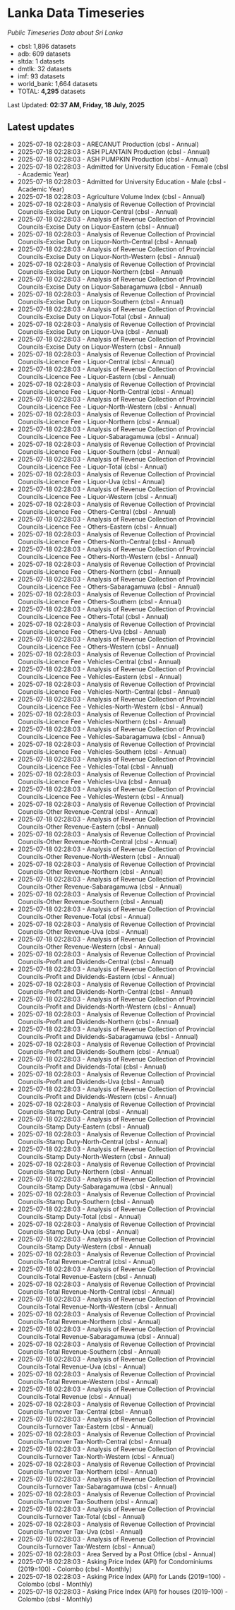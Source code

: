 # Lanka Data Timeseries
*Public Timeseries Data about Sri Lanka*

* cbsl: 1,896 datasets
* adb: 609 datasets
* sltda: 1 datasets
* dmtlk: 32 datasets
* imf: 93 datasets
* world_bank: 1,664 datasets
* TOTAL: **4,295** datasets

Last Updated: **02:37 AM, Friday, 18 July, 2025**

## Latest updates

* 2025-07-18 02:28:03 - ARECANUT Production (cbsl - Annual)
* 2025-07-18 02:28:03 - ASH PLANTAIN Production (cbsl - Annual)
* 2025-07-18 02:28:03 - ASH PUMPKIN Production (cbsl - Annual)
* 2025-07-18 02:28:03 - Admitted for University Education - Female (cbsl - Academic Year)
* 2025-07-18 02:28:03 - Admitted for University Education - Male (cbsl - Academic Year)
* 2025-07-18 02:28:03 - Agriculture Volume Index (cbsl - Annual)
* 2025-07-18 02:28:03 - Analysis of Revenue Collection of Provincial Councils-Excise Duty on Liquor-Central (cbsl - Annual)
* 2025-07-18 02:28:03 - Analysis of Revenue Collection of Provincial Councils-Excise Duty on Liquor-Eastern (cbsl - Annual)
* 2025-07-18 02:28:03 - Analysis of Revenue Collection of Provincial Councils-Excise Duty on Liquor-North-Central (cbsl - Annual)
* 2025-07-18 02:28:03 - Analysis of Revenue Collection of Provincial Councils-Excise Duty on Liquor-North-Western (cbsl - Annual)
* 2025-07-18 02:28:03 - Analysis of Revenue Collection of Provincial Councils-Excise Duty on Liquor-Northern (cbsl - Annual)
* 2025-07-18 02:28:03 - Analysis of Revenue Collection of Provincial Councils-Excise Duty on Liquor-Sabaragamuwa (cbsl - Annual)
* 2025-07-18 02:28:03 - Analysis of Revenue Collection of Provincial Councils-Excise Duty on Liquor-Southern (cbsl - Annual)
* 2025-07-18 02:28:03 - Analysis of Revenue Collection of Provincial Councils-Excise Duty on Liquor-Total (cbsl - Annual)
* 2025-07-18 02:28:03 - Analysis of Revenue Collection of Provincial Councils-Excise Duty on Liquor-Uva (cbsl - Annual)
* 2025-07-18 02:28:03 - Analysis of Revenue Collection of Provincial Councils-Excise Duty on Liquor-Western (cbsl - Annual)
* 2025-07-18 02:28:03 - Analysis of Revenue Collection of Provincial Councils-Licence Fee - Liquor-Central (cbsl - Annual)
* 2025-07-18 02:28:03 - Analysis of Revenue Collection of Provincial Councils-Licence Fee - Liquor-Eastern (cbsl - Annual)
* 2025-07-18 02:28:03 - Analysis of Revenue Collection of Provincial Councils-Licence Fee - Liquor-North-Central (cbsl - Annual)
* 2025-07-18 02:28:03 - Analysis of Revenue Collection of Provincial Councils-Licence Fee - Liquor-North-Western (cbsl - Annual)
* 2025-07-18 02:28:03 - Analysis of Revenue Collection of Provincial Councils-Licence Fee - Liquor-Northern (cbsl - Annual)
* 2025-07-18 02:28:03 - Analysis of Revenue Collection of Provincial Councils-Licence Fee - Liquor-Sabaragamuwa (cbsl - Annual)
* 2025-07-18 02:28:03 - Analysis of Revenue Collection of Provincial Councils-Licence Fee - Liquor-Southern (cbsl - Annual)
* 2025-07-18 02:28:03 - Analysis of Revenue Collection of Provincial Councils-Licence Fee - Liquor-Total (cbsl - Annual)
* 2025-07-18 02:28:03 - Analysis of Revenue Collection of Provincial Councils-Licence Fee - Liquor-Uva (cbsl - Annual)
* 2025-07-18 02:28:03 - Analysis of Revenue Collection of Provincial Councils-Licence Fee - Liquor-Western (cbsl - Annual)
* 2025-07-18 02:28:03 - Analysis of Revenue Collection of Provincial Councils-Licence Fee - Others-Central (cbsl - Annual)
* 2025-07-18 02:28:03 - Analysis of Revenue Collection of Provincial Councils-Licence Fee - Others-Eastern (cbsl - Annual)
* 2025-07-18 02:28:03 - Analysis of Revenue Collection of Provincial Councils-Licence Fee - Others-North-Central (cbsl - Annual)
* 2025-07-18 02:28:03 - Analysis of Revenue Collection of Provincial Councils-Licence Fee - Others-North-Western (cbsl - Annual)
* 2025-07-18 02:28:03 - Analysis of Revenue Collection of Provincial Councils-Licence Fee - Others-Northern (cbsl - Annual)
* 2025-07-18 02:28:03 - Analysis of Revenue Collection of Provincial Councils-Licence Fee - Others-Sabaragamuwa (cbsl - Annual)
* 2025-07-18 02:28:03 - Analysis of Revenue Collection of Provincial Councils-Licence Fee - Others-Southern (cbsl - Annual)
* 2025-07-18 02:28:03 - Analysis of Revenue Collection of Provincial Councils-Licence Fee - Others-Total (cbsl - Annual)
* 2025-07-18 02:28:03 - Analysis of Revenue Collection of Provincial Councils-Licence Fee - Others-Uva (cbsl - Annual)
* 2025-07-18 02:28:03 - Analysis of Revenue Collection of Provincial Councils-Licence Fee - Others-Western (cbsl - Annual)
* 2025-07-18 02:28:03 - Analysis of Revenue Collection of Provincial Councils-Licence Fee - Vehicles-Central (cbsl - Annual)
* 2025-07-18 02:28:03 - Analysis of Revenue Collection of Provincial Councils-Licence Fee - Vehicles-Eastern (cbsl - Annual)
* 2025-07-18 02:28:03 - Analysis of Revenue Collection of Provincial Councils-Licence Fee - Vehicles-North-Central (cbsl - Annual)
* 2025-07-18 02:28:03 - Analysis of Revenue Collection of Provincial Councils-Licence Fee - Vehicles-North-Western (cbsl - Annual)
* 2025-07-18 02:28:03 - Analysis of Revenue Collection of Provincial Councils-Licence Fee - Vehicles-Northern (cbsl - Annual)
* 2025-07-18 02:28:03 - Analysis of Revenue Collection of Provincial Councils-Licence Fee - Vehicles-Sabaragamuwa (cbsl - Annual)
* 2025-07-18 02:28:03 - Analysis of Revenue Collection of Provincial Councils-Licence Fee - Vehicles-Southern (cbsl - Annual)
* 2025-07-18 02:28:03 - Analysis of Revenue Collection of Provincial Councils-Licence Fee - Vehicles-Total (cbsl - Annual)
* 2025-07-18 02:28:03 - Analysis of Revenue Collection of Provincial Councils-Licence Fee - Vehicles-Uva (cbsl - Annual)
* 2025-07-18 02:28:03 - Analysis of Revenue Collection of Provincial Councils-Licence Fee - Vehicles-Western (cbsl - Annual)
* 2025-07-18 02:28:03 - Analysis of Revenue Collection of Provincial Councils-Other Revenue-Central (cbsl - Annual)
* 2025-07-18 02:28:03 - Analysis of Revenue Collection of Provincial Councils-Other Revenue-Eastern (cbsl - Annual)
* 2025-07-18 02:28:03 - Analysis of Revenue Collection of Provincial Councils-Other Revenue-North-Central (cbsl - Annual)
* 2025-07-18 02:28:03 - Analysis of Revenue Collection of Provincial Councils-Other Revenue-North-Western (cbsl - Annual)
* 2025-07-18 02:28:03 - Analysis of Revenue Collection of Provincial Councils-Other Revenue-Northern (cbsl - Annual)
* 2025-07-18 02:28:03 - Analysis of Revenue Collection of Provincial Councils-Other Revenue-Sabaragamuwa (cbsl - Annual)
* 2025-07-18 02:28:03 - Analysis of Revenue Collection of Provincial Councils-Other Revenue-Southern (cbsl - Annual)
* 2025-07-18 02:28:03 - Analysis of Revenue Collection of Provincial Councils-Other Revenue-Total (cbsl - Annual)
* 2025-07-18 02:28:03 - Analysis of Revenue Collection of Provincial Councils-Other Revenue-Uva (cbsl - Annual)
* 2025-07-18 02:28:03 - Analysis of Revenue Collection of Provincial Councils-Other Revenue-Western (cbsl - Annual)
* 2025-07-18 02:28:03 - Analysis of Revenue Collection of Provincial Councils-Profit and Dividends-Central (cbsl - Annual)
* 2025-07-18 02:28:03 - Analysis of Revenue Collection of Provincial Councils-Profit and Dividends-Eastern (cbsl - Annual)
* 2025-07-18 02:28:03 - Analysis of Revenue Collection of Provincial Councils-Profit and Dividends-North-Central (cbsl - Annual)
* 2025-07-18 02:28:03 - Analysis of Revenue Collection of Provincial Councils-Profit and Dividends-North-Western (cbsl - Annual)
* 2025-07-18 02:28:03 - Analysis of Revenue Collection of Provincial Councils-Profit and Dividends-Northern (cbsl - Annual)
* 2025-07-18 02:28:03 - Analysis of Revenue Collection of Provincial Councils-Profit and Dividends-Sabaragamuwa (cbsl - Annual)
* 2025-07-18 02:28:03 - Analysis of Revenue Collection of Provincial Councils-Profit and Dividends-Southern (cbsl - Annual)
* 2025-07-18 02:28:03 - Analysis of Revenue Collection of Provincial Councils-Profit and Dividends-Total (cbsl - Annual)
* 2025-07-18 02:28:03 - Analysis of Revenue Collection of Provincial Councils-Profit and Dividends-Uva (cbsl - Annual)
* 2025-07-18 02:28:03 - Analysis of Revenue Collection of Provincial Councils-Profit and Dividends-Western (cbsl - Annual)
* 2025-07-18 02:28:03 - Analysis of Revenue Collection of Provincial Councils-Stamp Duty-Central (cbsl - Annual)
* 2025-07-18 02:28:03 - Analysis of Revenue Collection of Provincial Councils-Stamp Duty-Eastern (cbsl - Annual)
* 2025-07-18 02:28:03 - Analysis of Revenue Collection of Provincial Councils-Stamp Duty-North-Central (cbsl - Annual)
* 2025-07-18 02:28:03 - Analysis of Revenue Collection of Provincial Councils-Stamp Duty-North-Western (cbsl - Annual)
* 2025-07-18 02:28:03 - Analysis of Revenue Collection of Provincial Councils-Stamp Duty-Northern (cbsl - Annual)
* 2025-07-18 02:28:03 - Analysis of Revenue Collection of Provincial Councils-Stamp Duty-Sabaragamuwa (cbsl - Annual)
* 2025-07-18 02:28:03 - Analysis of Revenue Collection of Provincial Councils-Stamp Duty-Southern (cbsl - Annual)
* 2025-07-18 02:28:03 - Analysis of Revenue Collection of Provincial Councils-Stamp Duty-Total (cbsl - Annual)
* 2025-07-18 02:28:03 - Analysis of Revenue Collection of Provincial Councils-Stamp Duty-Uva (cbsl - Annual)
* 2025-07-18 02:28:03 - Analysis of Revenue Collection of Provincial Councils-Stamp Duty-Western (cbsl - Annual)
* 2025-07-18 02:28:03 - Analysis of Revenue Collection of Provincial Councils-Total Revenue-Central (cbsl - Annual)
* 2025-07-18 02:28:03 - Analysis of Revenue Collection of Provincial Councils-Total Revenue-Eastern (cbsl - Annual)
* 2025-07-18 02:28:03 - Analysis of Revenue Collection of Provincial Councils-Total Revenue-North-Central (cbsl - Annual)
* 2025-07-18 02:28:03 - Analysis of Revenue Collection of Provincial Councils-Total Revenue-North-Western (cbsl - Annual)
* 2025-07-18 02:28:03 - Analysis of Revenue Collection of Provincial Councils-Total Revenue-Northern (cbsl - Annual)
* 2025-07-18 02:28:03 - Analysis of Revenue Collection of Provincial Councils-Total Revenue-Sabaragamuwa (cbsl - Annual)
* 2025-07-18 02:28:03 - Analysis of Revenue Collection of Provincial Councils-Total Revenue-Southern (cbsl - Annual)
* 2025-07-18 02:28:03 - Analysis of Revenue Collection of Provincial Councils-Total Revenue-Uva (cbsl - Annual)
* 2025-07-18 02:28:03 - Analysis of Revenue Collection of Provincial Councils-Total Revenue-Western (cbsl - Annual)
* 2025-07-18 02:28:03 - Analysis of Revenue Collection of Provincial Councils-Total Revenue (cbsl - Annual)
* 2025-07-18 02:28:03 - Analysis of Revenue Collection of Provincial Councils-Turnover Tax-Central (cbsl - Annual)
* 2025-07-18 02:28:03 - Analysis of Revenue Collection of Provincial Councils-Turnover Tax-Eastern (cbsl - Annual)
* 2025-07-18 02:28:03 - Analysis of Revenue Collection of Provincial Councils-Turnover Tax-North-Central (cbsl - Annual)
* 2025-07-18 02:28:03 - Analysis of Revenue Collection of Provincial Councils-Turnover Tax-North-Western (cbsl - Annual)
* 2025-07-18 02:28:03 - Analysis of Revenue Collection of Provincial Councils-Turnover Tax-Northern (cbsl - Annual)
* 2025-07-18 02:28:03 - Analysis of Revenue Collection of Provincial Councils-Turnover Tax-Sabaragamuwa (cbsl - Annual)
* 2025-07-18 02:28:03 - Analysis of Revenue Collection of Provincial Councils-Turnover Tax-Southern (cbsl - Annual)
* 2025-07-18 02:28:03 - Analysis of Revenue Collection of Provincial Councils-Turnover Tax-Total (cbsl - Annual)
* 2025-07-18 02:28:03 - Analysis of Revenue Collection of Provincial Councils-Turnover Tax-Uva (cbsl - Annual)
* 2025-07-18 02:28:03 - Analysis of Revenue Collection of Provincial Councils-Turnover Tax-Western (cbsl - Annual)
* 2025-07-18 02:28:03 - Area Served by a Post Office (cbsl - Annual)
* 2025-07-18 02:28:03 - Asking Price Index (API) for Condominiums (2019=100) - Colombo (cbsl - Monthly)
* 2025-07-18 02:28:03 - Asking Price Index (API) for Lands (2019=100) - Colombo (cbsl - Monthly)
* 2025-07-18 02:28:03 - Asking Price Index (API) for houses (2019-100) - Colombo (cbsl - Monthly)